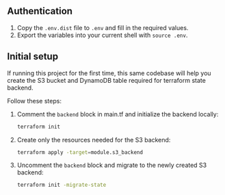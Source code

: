 
## Authentication

1. Copy the `.env.dist` file to `.env` and fill in the required values.
2. Export the variables into your current shell with `source .env`.

## Initial setup

If running this project for the first time, this same codebase will help you create the S3 bucket and DynamoDB table required for terraform state backend.

Follow these steps:

1. Comment the `backend` block in main.tf and initialize the backend locally:
    ```sh
    terraform init
    ```

2. Create only the resources needed for the S3 backend:
    ```sh
    terraform apply -target=module.s3_backend
    ```

3. Uncomment the `backend` block and migrate to the newly created S3 backend:
    ```sh
    terraform init -migrate-state
    ```


